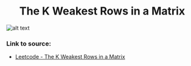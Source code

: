 <h1 align="center">The K Weakest Rows in a Matrix</h1>

![alt text](https://images2.imgbox.com/6b/ea/VY6geDHc_o.png?raw=true)

### Link to source: 
- <a href="https://leetcode.com/problems/the-k-weakest-rows-in-a-matrix/">Leetcode - The K Weakest Rows in a Matrix</a>

